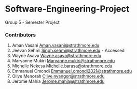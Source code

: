 # Software-Engineering-Project
Group 5 - Semester Project
### Contributors
1.	Aman Vasani	Aman.vasani@strathmore.edu
2.	Jeevan Sehmi	Singh.sehmi@strathmore.edu - Accessed
3.	Wayne Asava	Wayne.asava@strathmore.edu
4.	Maryanne Mukiri	Maryanne.mukiri@strathmore.edu
5.	Michelle Nekesa	Michelle.barasa@strathmore.edu
6.	Emmanuel Omondi	Emmanuel.omondi2021@strathmore.edu
7.	Olive Menorah	Olive.nyangor@strathmore.edu
8.	Jerome Mahia	Jerome.mahia@strathmore.edu

